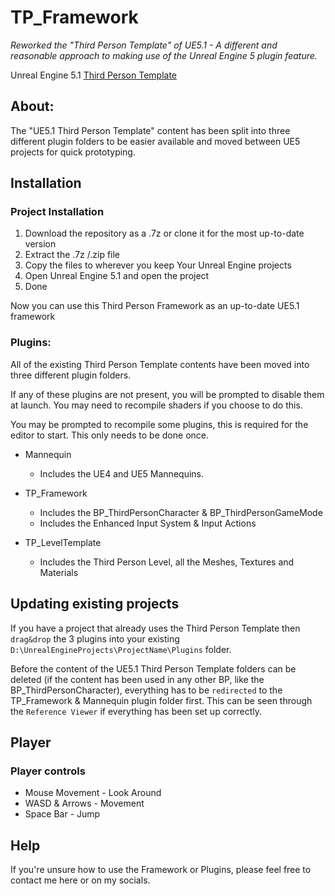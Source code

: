 # TP_Framework

*Reworked the "Third Person Template" of UE5.1 - A different and reasonable approach to making use of the Unreal Engine 5 plugin feature.*

Unreal Engine 5.1 [Third Person Template](https://docs.unrealengine.com/5.1/en-US/third-person-template-in-unreal-engine/)

## About:

The "UE5.1 Third Person Template" content has been split into three different plugin folders to be easier available and moved between UE5 projects for quick prototyping.

## Installation

### Project Installation
1. Download the repository as a .7z or clone it for the most up-to-date version
2. Extract the .7z /.zip file
3. Copy the files to wherever you keep Your Unreal Engine projects
4. Open Unreal Engine 5.1 and open the project
5. Done

Now you can use this Third Person Framework as an up-to-date UE5.1 framework

### Plugins:
All of the existing Third Person Template contents have been moved into three different plugin folders.

If any of these plugins are not present, you will be prompted to disable them at launch. You may need to recompile shaders if you choose to do this.

You may be prompted to recompile some plugins, this is required for the editor to start. This only needs to be done once.

- Mannequin
  - Includes the UE4 and UE5 Mannequins.

- TP_Framework
  - Includes the BP_ThirdPersonCharacter & BP_ThirdPersonGameMode
  - Includes the Enhanced Input System & Input Actions

- TP_LevelTemplate
  - Includes the Third Person Level, all the Meshes, Textures and Materials

## Updating existing projects
If you have a project that already uses the Third Person Template then `drag&drop` the 3 plugins into your existing `D:\UnrealEngineProjects\ProjectName\Plugins` folder.

Before the content of the UE5.1 Third Person Template folders can be deleted (if the content has been used in any other BP, like the BP_ThirdPersonCharacter), everything has to be `redirected` to the TP_Framework & Mannequin plugin folder first. This can be seen through the `Reference Viewer` if everything has been set up correctly.

## Player
### Player controls

- Mouse Movement - Look Around
- WASD & Arrows - Movement
- Space Bar - Jump

## Help

If you're unsure how to use the Framework or Plugins, please feel free to contact me here or on my socials.

